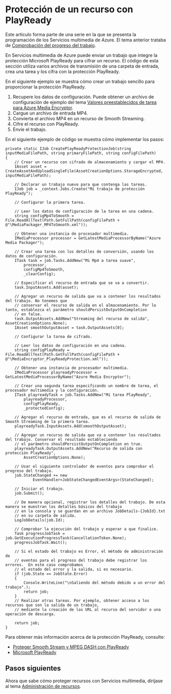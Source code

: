 <properties linkid="develop-media-services-how-to-guides-encrypt-assets" urlDisplayName="Encrypt Assets in Media Services" pageTitle="How to Encrypt Assets in Media Services - Azure" metaKeywords="" description="Learn how to use Microsoft PlayReady Protection to encrypt an asset in Media Services. Code samples are written in C# and use the Media Services SDK for .NET. Code samples are written in C# and use the Media Services SDK for .NET." metaCanonical="" services="media-services" documentationCenter="" title="How to: Protect an Asset with PlayReady Protection" authors="migree" solutions="" manager="" editor="" />

Protección de un recurso con PlayReady
======================================

Este artículo forma parte de una serie en la que se presenta la programación de los Servicios multimedia de Azure. El tema anterior trataba de [Comprobación del progreso del trabajo](http://go.microsoft.com/fwlink/?LinkID=301737&clcid=0x409).

En Servicios multimedia de Azure puede enviar un trabajo que integre la protección Microsoft PlayReady para cifrar un recurso. El código de esta sección utiliza varios archivos de transmisión de una carpeta de entrada, crea una tarea y los cifra con la protección PlayReady.

En el siguiente ejemplo se muestra cómo crear un trabajo sencillo para proporcionar la protección PlayReady.

1.  Recupere los datos de configuración. Puede obtener un archivo de configuración de ejemplo del tema [Valores preestablecidos de tarea para Azure Media Encryptor](http://msdn.microsoft.com/en-us/library/hh973610.aspx).
2.  Cargue un archivo de entrada MP4.
3.  Convierta el archivo MP4 en un recurso de Smooth Streaming.
4.  Cifre el recurso con PlayReady.
5.  Envíe el trabajo.

En el siguiente ejemplo de código se muestra cómo implementar los pasos:

``` {}
private static IJob CreatePlayReadyProtectionJob(string inputMediaFilePath, string primaryFilePath, string configFilePath)
{
    // Crear un recurso con cifrado de almacenamiento y cargar el MP4. 
    IAsset asset = CreateAssetAndUploadSingleFile(AssetCreationOptions.StorageEncrypted, inputMediaFilePath);

    // Declarar un trabajo nuevo para que contenga las tareas.
    IJob job = _context.Jobs.Create("Mi trabajo de protección PlayReady");

    // Configurar la primera tarea. 

    // Leer los datos de configuración de la tarea en una cadena. 
    string configMp4ToSmooth = File.ReadAllText(Path.GetFullPath(configFilePath + @"\MediaPackager_MP4ToSmooth.xml"));

    // Obtener una instancia de procesador multimedia.
    IMediaProcessor processor = GetLatestMediaProcessorByName("Azure Media Packager");

    // Crear una tarea con los detalles de conversión, usando los datos de configuración. 
    ITask task = job.Tasks.AddNew("Mi Mp4 a tarea suave",
        processor,
        configMp4ToSmooth,
        _clearConfig);

    // Especificar el recurso de entrada que se va a convertir.
    task.InputAssets.Add(asset);

    // Agregar un recurso de salida que va a contener los resultados del trabajo. No tenemos que 
    // conservar el recurso de salida en el almacenamiento. Por lo tanto, establezca el parámetro shouldPersistOutputOnCompletion
    // en false. 
    task.OutputAssets.AddNew("Streaming del recurso de salida", AssetCreationOptions.None);
    IAsset smoothOutputAsset = task.OutputAssets[0];

    // Configurar la tarea de cifrado. 

    // Leer los datos de configuración en una cadena. 
    string configPlayReady = File.ReadAllText(Path.GetFullPath(configFilePath + @"\MediaEncryptor_PlayReadyProtection.xml"));

    // Obtener una instancia de procesador multimedia.
    IMediaProcessor playreadyProcessor = GetLatestMediaProcessorByName("Azure Media Encryptor");

    // Crear una segunda tarea especificando un nombre de tarea, el procesador multimedia y la configuración.
    ITask playreadyTask = job.Tasks.AddNew("Mi tarea PlayReady",
        playreadyProcessor,
        configPlayReady,
        _protectedConfig);

    // Agregar el recurso de entrada, que es el recurso de salida de Smooth Streaming de la primera tarea. 
    playreadyTask.InputAssets.Add(smoothOutputAsset);

    // Agregar un recurso de salida que va a contener los resultados del trabajo. Conservar el resultado estableciendo 
    // el parámetro shouldPersistOutputOnCompletion en true.
    playreadyTask.OutputAssets.AddNew("Recurso de salida con protección PlayReady",
        AssetCreationOptions.None);

    // Usar el siguiente controlador de eventos para comprobar el progreso del trabajo. 
    job.StateChanged += new
            EventHandler<JobStateChangedEventArgs>(StateChanged);

    // Iniciar el trabajo.
    job.Submit();

    // De manera opcional, registrar los detalles del trabajo. De esta manera se muestran los detalles básicos del trabajo
    // en la consola y se guardan en un archivo JobDetails-{JobId}.txt 
    // en su carpeta de salida.
    LogJobDetails(job.Id);

    // Comprobar la ejecución del trabajo y esperar a que finalice. 
    Task progressJobTask = job.GetExecutionProgressTask(CancellationToken.None);
    progressJobTask.Wait();

    // Si el estado del trabajo es Error, el método de administración de 
    // eventos para el progreso del trabajo debe registrar los errores.  En este caso comprobamos 
    // el estado del error y la salida, si es necesario.
    if (job.State == JobState.Error)
    {
        Console.WriteLine("\nSaliendo del método debido a un error del trabajo".);
        return job;
    }
    // Realizar otras tareas. Por ejemplo, obtener acceso a los recursos que son la salida de un trabajo, 
    // mediante la creación de las URL al recurso del servidor o una operación de descarga. 

    return job;
}
```

Para obtener más información acerca de la protección PlayReady, consulte:

-   [Proteger Smooth Stream y MPEG DASH con PlayReady](http://msdn.microsoft.com/en-us/library/dn189154.aspx)
-   [Microsoft PlayReady](http://www.microsoft.com/PlayReady/)

Pasos siguientes
----------------

Ahora que sabe cómo proteger recursos con Servicios multimedia, diríjase al tema [Administración de recursos](http://go.microsoft.com/fwlink/?LinkID=301943&clcid=0x409).

